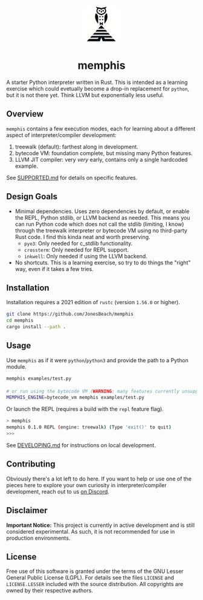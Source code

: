 <p align="center">
    <img src="logo.png" width="100"/>
    <h1 align="center">memphis</h1>
</p>

A starter Python interpreter written in Rust. This is intended as a learning exercise which could evetually become a drop-in replacement for `python`, but it is not there yet. Think LLVM but exponentially less useful.

## Overview
`memphis` contains a few execution modes, each for learning about a different aspect of interpreter/compiler development:
1. treewalk (default): farthest along in development.
1. bytecode VM: foundation complete, but missing many Python features.
1. LLVM JIT compiler: very _very_ early, contains only a single hardcoded example.
 
See [SUPPORTED.md](docs/SUPPORTED.md) for details on specific features.

## Design Goals
- Minimal dependencies. Uses zero dependencies by default, or enable the REPL, Python stdlib, or LLVM backend as needed. This means you can run Python code which does not call the stdlib (limiting, I know) through the treewalk interpreter or bytecode VM using no third-party Rust code. I find this kinda neat and worth preserving.
  - `pyo3`: Only needed for c_stdlib functionality.
  - `crossterm`: Only needed for REPL support.
  - `inkwell`: Only needed if using the LLVM backend.
- No shortcuts. This is a learning exercise, so try to do things the "right" way, even if it takes a few tries.

## Installation
Installation requires a 2021 edition of `rustc` (version `1.56.0` or higher).
```bash
git clone https://github.com/JonesBeach/memphis
cd memphis
cargo install --path .
```
## Usage
Use `memphis` as if it were `python`/`python3` and provide the path to a Python module.
```bash
memphis examples/test.py

# or run using the bytecode VM (WARNING: many features currently unsupported)
MEMPHIS_ENGINE=bytecode_vm memphis examples/test.py
```
Or launch the REPL (requires a build with the `repl` feature flag).
```bash
> memphis
memphis 0.1.0 REPL (engine: treewalk) (Type 'exit()' to quit)
>>>
```
See [DEVELOPING.md](docs/DEVELOPING.md) for instructions on local development.

## Contributing
Obviously there's a lot left to do here. If you want to help or use one of the pieces here to explore your own curiosity in interpreter/compiler development, reach out to us [on Discord](https://discord.com/invite/W3AEHyEh4G).

## Disclaimer
**Important Notice:** This project is currently in active development and is still considered experimental. As such, it is not recommended for use in production environments.

## License
Free use of this software is granted under the terms of the GNU Lesser General Public License (LGPL). For details see the files `LICENSE` and `LICENSE.LESSER` included with the source distribution. All copyrights are owned by their respective authors.

